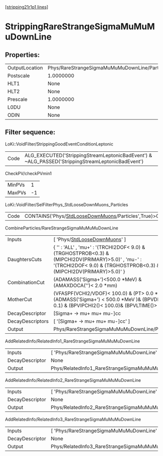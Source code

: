 [[stripping21r1p1 lines]](./stripping21r1p1-index)

# StrippingRareStrangeSigmaMuMuMuDownLine

## Properties:

|                |                                               |
|----------------|-----------------------------------------------|
| OutputLocation | Phys/RareStrangeSigmaMuMuMuDownLine/Particles |
| Postscale      | 1.0000000                                     |
| HLT1           | None                                          |
| HLT2           | None                                          |
| Prescale       | 1.0000000                                     |
| L0DU           | None                                          |
| ODIN           | None                                          |

## Filter sequence:

LoKi::VoidFilter/StrippingGoodEventConditionLeptonic

|      |                                                                                                  |
|------|--------------------------------------------------------------------------------------------------|
| Code | ALG_EXECUTED('StrippingStreamLeptonicBadEvent') & ~ALG_PASSED('StrippingStreamLeptonicBadEvent') |

CheckPV/checkPVmin1

|        |     |
|--------|-----|
| MinPVs | 1   |
| MaxPVs | -1  |

LoKi::VoidFilter/SelFilterPhys_StdLooseDownMuons_Particles

|      |                                                                                                             |
|------|-------------------------------------------------------------------------------------------------------------|
| Code | CONTAINS('Phys/[StdLooseDownMuons](./stripping21r1p1-commonparticles-stdloosedownmuons)/Particles',True)\>0 |

CombineParticles/RareStrangeSigmaMuMuMuDownLine

|                  |                                                                                                                                                                              |
|------------------|------------------------------------------------------------------------------------------------------------------------------------------------------------------------------|
| Inputs           | [ 'Phys/[StdLooseDownMuons](./stripping21r1p1-commonparticles-stdloosedownmuons)' ]                                                                                        |
| DaughtersCuts    | { '' : 'ALL' , 'mu+' : '(TRCHI2DOF\< 9.0) & (TRGHOSTPROB\<0.3) & (MIPCHI2DV(PRIMARY)\>5.0)' , 'mu-' : '(TRCHI2DOF\< 9.0) & (TRGHOSTPROB\<0.3) & (MIPCHI2DV(PRIMARY)\>5.0)' } |
| CombinationCut   | (ADAMASS('Sigma+')\<500.0 \*MeV) & (AMAXDOCA('')\< 2.0 \*mm)                                                                                                                 |
| MotherCut        | (VFASPF(VCHI2/VDOF)\< 100.0) & (PT\> 0.0 \*MeV)& (ADMASS('Sigma+') \< 500.0 \*MeV )& (BPVDIRA \> 0.1) & (BPVIPCHI2()\< 100.0)& (BPVLTIME()\> 2 \* ps)                        |
| DecayDescriptor  | [Sigma+ -\> mu+ mu+ mu-]cc                                                                                                                                                 |
| DecayDescriptors | [ '[Sigma+ -\> mu+ mu+ mu-]cc' ]                                                                                                                                         |
| Output           | Phys/RareStrangeSigmaMuMuMuDownLine/Particles                                                                                                                                |

AddRelatedInfo/RelatedInfo1_RareStrangeSigmaMuMuMuDownLine

|                 |                                                            |
|-----------------|------------------------------------------------------------|
| Inputs          | [ 'Phys/RareStrangeSigmaMuMuMuDownLine' ]                |
| DecayDescriptor | None                                                       |
| Output          | Phys/RelatedInfo1_RareStrangeSigmaMuMuMuDownLine/Particles |

AddRelatedInfo/RelatedInfo2_RareStrangeSigmaMuMuMuDownLine

|                 |                                                            |
|-----------------|------------------------------------------------------------|
| Inputs          | [ 'Phys/RareStrangeSigmaMuMuMuDownLine' ]                |
| DecayDescriptor | None                                                       |
| Output          | Phys/RelatedInfo2_RareStrangeSigmaMuMuMuDownLine/Particles |

AddRelatedInfo/RelatedInfo3_RareStrangeSigmaMuMuMuDownLine

|                 |                                                            |
|-----------------|------------------------------------------------------------|
| Inputs          | [ 'Phys/RareStrangeSigmaMuMuMuDownLine' ]                |
| DecayDescriptor | None                                                       |
| Output          | Phys/RelatedInfo3_RareStrangeSigmaMuMuMuDownLine/Particles |
